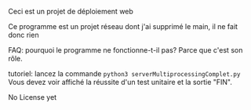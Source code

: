 Ceci est un projet de déploiement web

Ce programme est un projet réseau dont j'ai supprimé le main, il ne fait donc rien

FAQ: pourquoi le programme ne fonctionne-t-il pas?
Parce que c'est son rôle.

tutoriel:
lancez la commande `python3 serverMultiprocessingComplet.py`
Vous devez voir affiché la réussite d'un test unitaire et la sortie "FIN".



No License yet